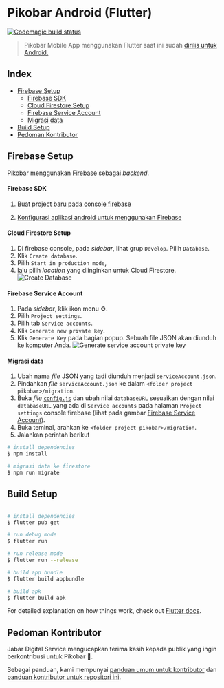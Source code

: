 
# Pikobar Android (Flutter)
[![Codemagic build status](https://api.codemagic.io/apps/5f3b5884dd10566f84fcfcdc/5f3b5884dd10566f84fcfcdb/status_badge.svg)](https://codemagic.io/apps/5f3b5884dd10566f84fcfcdc/5f3b5884dd10566f84fcfcdb/latest_build)

> Pikobar Mobile App menggunakan Flutter saat ini sudah [dirilis untuk Android.](https://play.google.com/store/apps/details?id=id.go.jabarprov.pikobar "dirilis untuk Android.")

## Index

- [Firebase Setup](#firebase-setup)
	- [Firebase SDK](#firebase-sdk)
	- [Cloud Firestore Setup](#cloud-firestore-setup)
	- [Firebase Service Account](#firebase-service-account)
	- [Migrasi data](#migrasi-data)
- [Build Setup](#build-setup)
- [Pedoman Kontributor](#pedoman-kontributor)

  
## Firebase Setup

Pikobar menggunakan [Firebase](https://firebase.google.com/) sebagai _backend_.

  
#### Firebase SDK

1. [Buat project baru pada console firebase](https://firebase.google.com/docs/flutter/setup#create_firebase_project)

2. [Konfigurasi aplikasi android untuk menggunakan Firebase](https://firebase.google.com/docs/flutter/setup#configure_an_android_app)

  

#### Cloud Firestore Setup

1. Di firebase console, pada _sidebar_, lihat grup `Develop`. Pilih `Database`.
2. Klik `Create database`.
3. Pilih `Start in production mode`,
4. lalu pilih _location_ yang diinginkan untuk Cloud Firestore.
![Create Database](https://user-images.githubusercontent.com/4391973/77878823-69d3ec80-7283-11ea-8a83-62857b58f229.png)

  
#### Firebase Service Account

1. Pada _sidebar_, klik ikon menu :gear:.
2. Pilih `Project settings`.
3. Pilih tab `Service accounts`.
4. Klik `Generate new private key`.
5. Klik `Generate Key` pada bagian popup. Sebuah file JSON akan diunduh ke komputer Anda.
![Generate service account private key](https://user-images.githubusercontent.com/4391973/77879531-d7344d00-7284-11ea-880c-bedab6e508bd.png)

#### Migrasi data

1. Ubah nama _file_ JSON yang tadi diunduh menjadi `serviceAccount.json`.
2. Pindahkan _file_ `serviceAccount.json` ke dalam `<folder project pikobar>/migration`.
3. Buka _file_ [`config.js`](https://github.com/jabardigitalservice/pikobar-flutter/blob/setup-environment/migration/config.js) dan ubah nilai `databaseURL` sesuaikan dengan nilai `databaseURL` yang ada di `Service accounts` pada halaman `Project settings` console firebase (lihat pada gambar [Firebase Service Account](#firebase-service-account)).
4. Buka teminal, arahkan ke `<folder project pikobar>/migration`.
5. Jalankan perintah berikut
```bash 
# install dependencies
$ npm install

# migrasi data ke firestore
$ npm run migrate
```

  

## Build Setup
``` bash

# install dependencies
$ flutter pub get

# run debug mode
$ flutter run

# run release mode
$ flutter run --release

# build app bundle
$ flutter build appbundle

# build apk
$ flutter build apk

```

  

For detailed explanation on how things work, check out [Flutter docs](https://flutter.dev/docs).

  

## Pedoman Kontributor

Jabar Digital Service mengucapkan terima kasih kepada publik yang ingin berkontribusi untuk Pikobar :pray:.

Sebagai panduan, kami mempunyai [panduan umum untuk kontributor](https://github.com/jabardigitalservice/pikobar-relawan-readme/blob/master/README.md) dan [panduan kontributor untuk repositori ini](CONTRIBUTING.md).
